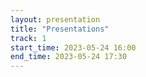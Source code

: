 ```yaml
---
layout: presentation
title: "Presentations"
track: 1
start_time: 2023-05-24 16:00
end_time: 2023-05-24 17:30
---
```


